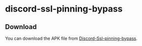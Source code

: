 # discord-ssl-pinning-bypass
## Download

You can download the APK file from [Discord-Ssl-pinning-bypass](https://github.com/is-L7N/discord-ssl-pinning-bypass-/releases/download/discord/Discord-Ssl-By-L7N.apk).
